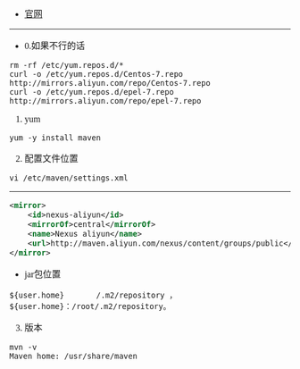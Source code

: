 <font face="SimSun" size=3>

- [官网](https://maven.apache.org/download.cgi)

---

- 0.如果不行的话
~~~
rm -rf /etc/yum.repos.d/*
curl -o /etc/yum.repos.d/Centos-7.repo http://mirrors.aliyun.com/repo/Centos-7.repo
curl -o /etc/yum.repos.d/epel-7.repo http://mirrors.aliyun.com/repo/epel-7.repo
~~~

1. yum
~~~
yum -y install maven
~~~

2. 配置文件位置
~~~
vi /etc/maven/settings.xml
~~~

---

~~~xml
<mirror>
    <id>nexus-aliyun</id>
    <mirrorOf>central</mirrorOf>
    <name>Nexus aliyun</name>
    <url>http://maven.aliyun.com/nexus/content/groups/public</url>
</mirror>
~~~

- jar包位置
~~~
${user.home}       /.m2/repository ，
${user.home}：/root/.m2/repository。
~~~

3. 版本
~~~
mvn -v
Maven home: /usr/share/maven
~~~

</font>